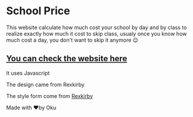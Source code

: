 # School Price

This website calculate how much cost your school by day and by class to realize exactly how much it cost to skip class, usualy once you know how much cost a day, you don't want to skip it anymore 😉

## [You can check the website here](https://okuuu.github.io/School-Price/)

It uses Javascript

The design came from Rexkirby

The style form come from [Rexkirby](https://codepen.io/rexkirby/pen/Fdnlz)

Made with ❤️by Oku
